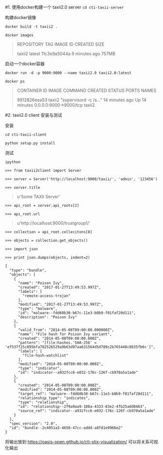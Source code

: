 #1. 使用docker构建一个 taxii2.0 server
` cd cti-taxii-server `

构建docker镜像

` docker build -t taxii2 . `

` docker images `

> REPOSITORY                 TAG                 IMAGE ID            CREATED             SIZE
>
> taxii2                     latest              11c3e9a5044a        9 minutes ago       757MB

启动一个docker容器

`docker run -d -p 9000:9000 --name taxii2.0 taxii2.0:latest`

`docker ps `

> CONTAINER ID        IMAGE               COMMAND                  CREATED             STATUS              PORTS                    NAMES
>
>8912826eea53        taxii2              "supervisord -c /s..."   14 minutes ago      Up 14 minutes       0.0.0.0:9000->9000/tcp   taxii2

#2. taxii2.0 client 安装与测试

安装

`cd cti-taxii-client`

`python setup.py install`

测试

`ipython`

`>>> from taxii2client import Server`

`>>> server = Server('http://localhost:9000/taxii/', 'admin', '123456') `

`>>> server.title`
> u'Some TAXII Server'

`>>> api_root = server.api_roots[2] `

`>>> api_root.url`
> u'http://localhost:9000/trustgroup1/'

`>>> collection = api_root.collecitons[0]`

`>>> objects = collection.get_objects()`

`>>> import json `

`>>> print json.dumps(objects, indent=2)`

```
{
  "type": "bundle",
  "objects": [
    {
      "name": "Poison Ivy",
      "created": "2017-01-27T13:49:53.997Z",
      "labels": [
        "remote-access-trojan"
      ],
      "modified": "2017-01-27T13:49:53.997Z",
      "type": "malware",
      "id": "malware--fdd60b30-b67c-11e3-b0b9-f01faf20d111",
      "description": "Poison Ivy"
    },
    {
      "valid_from": "2014-05-08T09:00:00.000000Z",
      "name": "File hash for Poison Ivy variant",
      "created": "2014-05-08T09:00:00.000Z",
      "pattern": "[file:hashes.'SHA-256' = 'ef537f25c895bfa782526529a9b63d97aa631564d5d789c2b765448c8635fb6c']",
      "labels": [
        "file-hash-watchlist"
      ],
      "modified": "2014-05-08T09:00:00.000Z",
      "type": "indicator",
      "id": "indicator--a932fcc6-e032-176c-126f-cb970a5a1ade"
    },
    {
      "created": "2014-05-08T09:00:00.000Z",
      "modified": "2014-05-08T09:00:00.000Z",
      "target_ref": "malware--fdd60b30-b67c-11e3-b0b9-f01faf20d111",
      "relationship_type": "indicates",
      "type": "relationship",
      "id": "relationship--2f9a9aa9-108a-4333-83e2-4fb25add0463",
      "source_ref": "indicator--a932fcc6-e032-176c-126f-cb970a5a1ade"
    }
  ],
  "spec_version": "2.0",
  "id": "bundle--2c4051a3-4650-47cc-addd-a8fd1e9966e2"
}
```

将输出放到 https://oasis-open.github.io/cti-stix-visualization/ 可以将关系可视化输出

